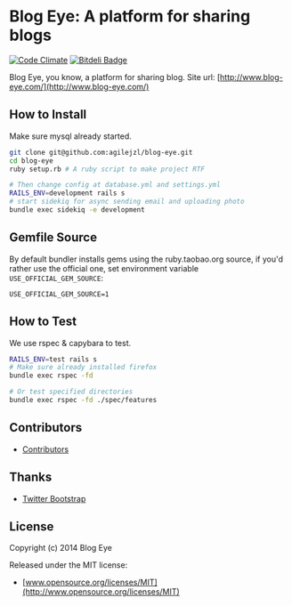 Blog Eye: A platform for sharing blogs
=======

[![Code Climate](http://img.shields.io/codeclimate/github/agilejzl/blog-eye.svg)][codeclimate]
[![Bitdeli Badge](https://d2weczhvl823v0.cloudfront.net/agilejzl/blog-eye/trend.png)](https://bitdeli.com/free "Bitdeli Badge")

[codeclimate]: https://codeclimate.com/github/agilejzl/blog-eye

Blog Eye, you know, a platform for sharing blog. Site url: [http://www.blog-eye.com/](http://www.blog-eye.com/)

## How to Install

Make sure mysql already started.
```bash
git clone git@github.com:agilejzl/blog-eye.git
cd blog-eye
ruby setup.rb # A ruby script to make project RTF

# Then change config at database.yml and settings.yml
RAILS_ENV=development rails s
# start sidekiq for async sending email and uploading photo
bundle exec sidekiq -e development
```

## Gemfile Source

By default bundler installs gems using the ruby.taobao.org source, if you'd rather use the official one, set environment variable `USE_OFFICIAL_GEM_SOURCE`:

```
USE_OFFICIAL_GEM_SOURCE=1
```

## How to Test

We use rspec & capybara to test.
```bash
RAILS_ENV=test rails s
# Make sure already installed firefox
bundle exec rspec -fd

# Or test specified directories
bundle exec rspec -fd ./spec/features
```

## Contributors

* [Contributors](https://github.com/agilejzl/blog-eye/contributors)

## Thanks

* [Twitter Bootstrap](http://getbootstrap.com/)

## License

Copyright (c) 2014 Blog Eye

Released under the MIT license:

* [www.opensource.org/licenses/MIT](http://www.opensource.org/licenses/MIT)

